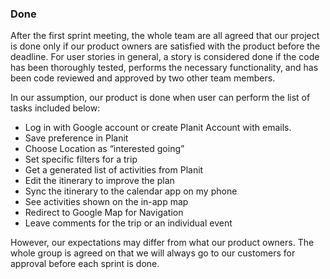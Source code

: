 ### Done

After the first sprint meeting, the whole team are all agreed that our project is done only if our product owners are satisfied with the product before the deadline. For user stories in general, a story is considered done if the code has been thoroughly tested, performs the necessary functionality, and has been code reviewed and approved by two other team members.

In our assumption, our product is done when user can perform the list of tasks included below:
* Log in with Google account or create Planit Account with emails.
* Save preference in Planit
* Choose Location as “interested going”
* Set specific filters for a trip 
* Get a generated list of activities from Planit
* Edit the itinerary to improve the plan
* Sync the itinerary to the calendar app on my phone
* See activities shown on the in-app map
* Redirect to Google Map for Navigation
* Leave comments for the trip or an individual event

However, our expectations may differ from what our product owners. The whole group is agreed on that we will always go to our customers for approval before each sprint is done. 
